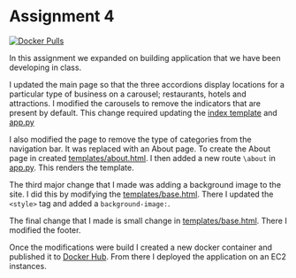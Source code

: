 # Assignment 4 
[![Docker Pulls](https://badgen.net/docker/pulls/warlicks/flask-app-2?icon=docker&label=pulls)](https://hub.docker.com/r/warlicks/flask-app-2/)


In this assignment we expanded on building application that we have been developing in 
class. 

I updated the main page so that the three accordions display locations for a particular type of business on a carousel; restaurants, hotels and attractions. I modified the carousels to remove the indicators that are present by default. This change required updating the [index template](templates/index.html) and [app.py](app.py)

I also modified the page to remove the type of categories from the navigation bar. It was replaced with an About page. To create the About page in created [templates/about.html](templates/about.html). I then added a new route `\about` in [app.py](app.py). This renders the template. 

The third major change that I made was adding a background image to the site. I did this by modifying the [templates/base.html](templates/base.html). There I updated the `<style>` tag and added a `background-image:`. 

The final change that I made is small change in [templates/base.html](templates/base.html). There I modified the footer. 

Once the modifications were build I created a new docker container and published it to [Docker Hub](https://hub.docker.com/r/warlicks/flask-app-2/). From there I deployed the application on an EC2 instances. 
